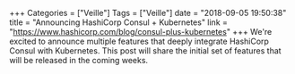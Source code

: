 +++
Categories = ["Veille"]
Tags = ["Veille"]
date = "2018-09-05 19:50:38"
title = "Announcing HashiCorp Consul + Kubernetes"
link = "https://www.hashicorp.com/blog/consul-plus-kubernetes"
+++
We're excited to announce multiple features that deeply integrate HashiCorp Consul with Kubernetes. This post will share the initial set of features that will be released in the coming weeks.